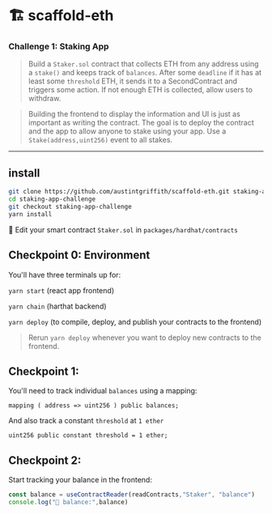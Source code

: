 # 🏗 scaffold-eth

### Challenge 1: Staking App

> Build a `Staker.sol` contract that collects ETH from any address using a `stake()` and keeps track of `balances`. After some `deadline` if it has at least some `threshold` ETH, it sends it to a SecondContract and triggers some action. If not enough ETH is collected, allow users to withdraw.

> Building the frontend to display the information and UI is just as important as writing the contract. The goal is to deploy the contract and the app to allow anyone to stake using your app. Use a `Stake(address,uint256)` event to <List/> all stakes.


---
## install

```bash
git clone https://github.com/austintgriffith/scaffold-eth.git staking-app-challenge
cd staking-app-challenge
git checkout staking-app-challenge
yarn install
```

🔏 Edit your smart contract `Staker.sol` in `packages/hardhat/contracts`

## Checkpoint 0: Environment

You'll have three terminals up for:

`yarn start` (react app frontend)

`yarn chain` (harthat backend)

`yarn deploy` (to compile, deploy, and publish your contracts to the frontend)

> Rerun `yarn deploy` whenever you want to deploy new contracts to the frontend.

## Checkpoint 1:

You'll need to track individual `balances` using a mapping:
```solidity
mapping ( address => uint256 ) public balances;
```

And also track a constant `threshold` at ```1 ether```
```solidity
uint256 public constant threshold = 1 ether;
```

## Checkpoint 2:

Start tracking your balance in the frontend:
```js
const balance = useContractReader(readContracts,"Staker", "balance")
console.log("💸 balance:",balance)
```
